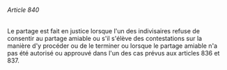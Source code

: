 ###### Article 840

Le partage est fait en justice lorsque l'un des indivisaires refuse de consentir au partage amiable ou s'il s'élève des contestations sur la manière d'y procéder ou de le terminer ou lorsque le partage amiable n'a pas été autorisé ou approuvé dans l'un des cas prévus aux articles 836 et 837.

